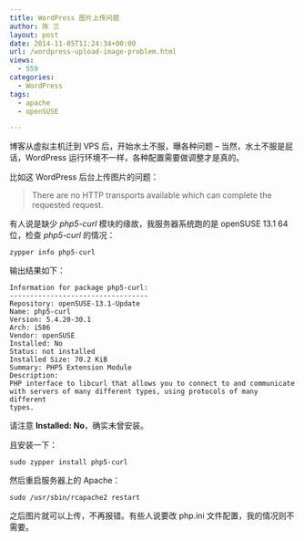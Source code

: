 ```yaml
---
title: WordPress 图片上传问题
author: 陈 三
layout: post
date: 2014-11-05T11:24:34+00:00
url: /wordpress-upload-image-problem.html
views:
  - 559
categories:
  - WordPress
tags:
  - apache
  - openSUSE

---
```

博客从虚拟主机迁到 VPS 后，开始水土不服，曝各种问题 &#8211; 当然，水土不服是屁话，WordPress 运行环境不一样，各种配置需要做调整才是真的。

比如这 WordPress 后台上传图片的问题：

> There are no HTTP transports available which can complete the requested request.

有人说是缺少 _php5-curl_ 模块的缘故，我服务器系统跑的是 openSUSE 13.1 64位，检查 _php5-curl_ 的情况：

    zypper info php5-curl
    

输出结果如下：

    Information for package php5-curl:
    ----------------------------------
    Repository: openSUSE-13.1-Update
    Name: php5-curl
    Version: 5.4.20-30.1
    Arch: i586
    Vendor: openSUSE
    Installed: No
    Status: not installed
    Installed Size: 70.2 KiB
    Summary: PHP5 Extension Module
    Description: 
    PHP interface to libcurl that allows you to connect to and communicate
    with servers of many different types, using protocols of many different
    types.
    

请注意 **Installed: No**，确实未曾安装。

且安装一下：

    sudo zypper install php5-curl
    

然后重启服务器上的 Apache：

    sudo /usr/sbin/rcapache2 restart
    

之后图片就可以上传，不再报错。有些人说要改 php.ini 文件配置，我的情况则不需要。